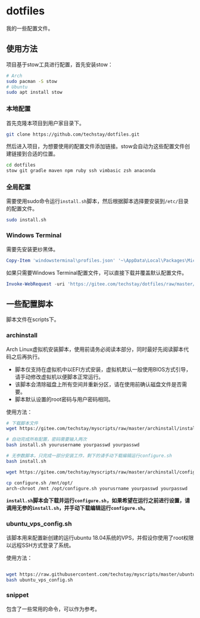 # dotfiles

我的一些配置文件。

## 使用方法

项目基于stow工具进行配置，首先安装stow：

```sh
# Arch
sudo pacman -S stow
# Ubuntu
sudo apt install stow
```

### 本地配置

首先克隆本项目到用户家目录下。

```bash
git clone https://github.com/techstay/dotfiles.git
```

然后进入项目，为想要使用的配置文件添加链接。stow会自动为这些配置文件创建链接到合适的位置。

```sh
cd dotfiles
stow git gradle maven npm ruby ssh vimbasic zsh anaconda
```

### 全局配置

需要使用sudo命令运行`install.sh`脚本，然后根据脚本选择要安装到`/etc/`目录的配置文件。

```sh
sudo install.sh
```

### Windows Terminal

需要先安装更纱黑体。

```powershell
Copy-Item 'windowsterminal\profiles.json' '~\AppData\Local\Packages\Microsoft.WindowsTerminal_8wekyb3d8bbwe\LocalState'
```

如果只需要Windows Terminal配置文件，可以直接下载并覆盖默认配置文件。

```powershell
Invoke-WebRequest -uri 'https://gitee.com/techstay/dotfiles/raw/master/windowsterminal/profiles.json' |Select-Object -ExpandProperty Content|Set-Content '~\AppData\Local\Packages\Microsoft.WindowsTerminal_8wekyb3d8bbwe\LocalState\profiles.json'
```

## 一些配置脚本

脚本文件在scripts下。

### archinstall

Arch Linux虚拟机安装脚本，使用前请务必阅读本部分，同时最好先阅读脚本代码之后再执行。

- 脚本仅支持在虚拟机中以EFI方式安装，虚拟机默认一般使用BIOS方式引导，请手动修改虚拟机以便脚本正常运行。
- 该脚本会清除磁盘上所有空间并重新分区，请在使用前确认磁盘文件是否需要。
- 脚本默认设置的root密码与用户密码相同。

使用方法：

```bash
# 下载脚本文件
wget https://gitee.com/techstay/myscripts/raw/master/archinstall/install.sh

# 自动完成所有配置，密码需要输入两次
bash install.sh yourusername yourpasswd yourpasswd

# 无参数脚本，只完成一部分安装工作，剩下的请手动下载编辑运行configure.sh
bash install.sh

wget https://gitee.com/techstay/myscripts/raw/master/archinstall/configure.sh

cp configure.sh /mnt/opt/
arch-chroot /mnt /opt/configure.sh yourusrname yourpasswd yourpasswd
```

**`install.sh`脚本会下载并运行`configure.sh`，如果希望在运行之前进行设置，请调用无参的`install.sh`，并手动下载编辑运行`configure.sh`。**

### ubuntu_vps_config.sh

该脚本用来配置新创建的运行ubuntu 18.04系统的VPS，并假设你使用了root权限以远程SSH方式登录了系统。

使用方法：

```bash

wget https://raw.githubusercontent.com/techstay/myscripts/master/ubuntu_vps_config.sh
bash ubuntu_vps_config.sh
```

### snippet

包含了一些常用的命令，可以作为参考。
